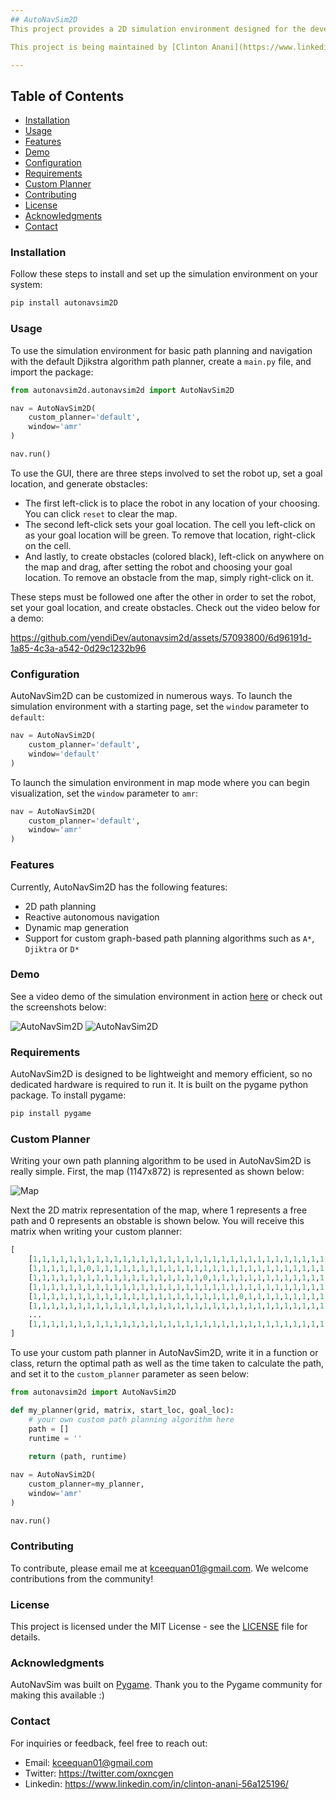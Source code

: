 ```yaml
---
## AutoNavSim2D
This project provides a 2D simulation environment designed for the development and testing of path planning algorithms. It offers a flexible and interactive platform for researchers, developers, and hobbyists to experiment with various path planning strategies in a controlled virtual space.

This project is being maintained by [Clinton Anani](https://www.linkedin.com/in/clinton-anani-56a125196/).

---
```


## Table of Contents

- [Installation](#installation)
- [Usage](#usage)
- [Features](#features)
- [Demo](#demo)
- [Configuration](#configuration)
- [Requirements](#requirements)
- [Custom Planner](#custom-planner)
- [Contributing](#contributing)
- [License](#license)
- [Acknowledgments](#acknowledgments)
- [Contact](#contact)

### Installation

Follow these steps to install and set up the simulation environment on your system:

```bash
pip install autonavsim2D
```

### Usage

To use the simulation environment for basic path planning and navigation with the default Djikstra algorithm path planner, create a `main.py` file, and import the package:

```python
from autonavsim2d.autonavsim2d import AutoNavSim2D

nav = AutoNavSim2D(
    custom_planner='default', 
    window='amr'
)

nav.run()
```


To use the GUI, there are three steps involved to set the robot up, set a goal location, and generate obstacles:

+ The first left-click is to place the robot in any location of your choosing. You can click `reset` to clear the map.
+ The second left-click sets your goal location. The cell you left-click on as your goal location will be green. To remove that location, right-click on the cell.
+ And lastly, to create obstacles (colored black), left-click on anywhere on the map and drag, after setting the robot and choosing your goal location. To remove an obstacle from the map, simply right-click on it.

These steps must be followed one after the other in order to set the robot, set your goal location, and create obstacles. Check out the video below for a demo:

https://github.com/yendiDev/autonavsim2d/assets/57093800/6d96191d-1a85-4c3a-a542-0d29c1232b96





### Configuration

AutoNavSim2D can be customized in numerous ways. To launch the simulation environment with a starting page, set the `window` parameter to `default`:

```python
nav = AutoNavSim2D(
    custom_planner='default', 
    window='default'
)
```

To launch the simulation environment in map mode where you can begin visualization, set the `window` parameter to `amr`:

```python
nav = AutoNavSim2D(
    custom_planner='default', 
    window='amr'
)
```


### Features

Currently, AutoNavSim2D has the following features:

+ 2D path planning
+ Reactive autonomous navigation
+ Dynamic map generation
+ Support for custom graph-based path planning algorithms such as `A*`, `Djiktra` or `D*` 




### Demo

See a video demo of the simulation environment in action [here](https://x.com/oxncgen/status/1667243532166242340?s=20) or check out the screenshots below:

![AutoNavSim2D](https://github.com/yendiDev/self-driving-car-ros2/assets/57093800/1adf5e0c-d9d3-4b57-9d51-cc000458c41a)
![AutoNavSim2D](https://github.com/pytorch/pytorch/assets/57093800/f605eea7-4eff-4e54-8f66-e0a89cfe6844)


### Requirements

AutoNavSim2D is designed to be lightweight and memory efficient, so no dedicated hardware is required to run it. It is built on the pygame python package. To install pygame:

```bash
pip install pygame
```

### Custom Planner

Writing your own path planning algorithm to be used in AutoNavSim2D is really simple. First, the map (1147x872) is represented as shown below:

![Map](https://github.com/yendiDev/autonavsim2d/assets/57093800/6f71fa51-cfba-45e8-b325-c147ecb811e4)

Next the 2D matrix representation of the map, where 1 represents a free path and 0 represents an obstable is shown below. You will receive this matrix when writing your custom planner: 

```python
[
    [1,1,1,1,1,1,1,1,1,1,1,1,1,1,1,1,1,1,1,1,1,1,1,1,1,1,1,1,1,1,1,1,1,1,1,1],
    [1,1,1,1,1,1,0,1,1,1,1,1,1,1,1,1,1,1,1,1,1,1,1,1,1,1,1,1,1,1,1,1,1,1,1,1],
    [1,1,1,1,1,1,1,1,1,1,1,1,1,1,1,1,1,1,1,0,1,1,1,1,1,1,1,1,1,1,1,1,1,1,1,1],
    [1,1,1,1,1,1,1,1,1,1,1,1,1,1,1,1,1,1,1,1,1,1,1,1,1,1,1,1,1,1,1,1,1,1,1,1],
    [1,1,1,1,1,1,1,1,1,1,1,1,1,1,1,1,1,1,1,1,1,1,1,0,1,1,1,1,1,1,1,1,1,1,1,1],
    [1,1,1,1,1,1,1,1,1,1,1,1,1,1,1,1,1,1,1,1,1,1,1,1,1,1,1,1,1,1,1,1,1,1,1,1],
    ...
    [1,1,1,1,1,1,1,1,1,1,1,1,1,1,1,1,1,1,1,1,1,1,1,1,1,1,1,1,1,1,1,1,1,1,1,1]
]
```

To use your custom path planner in AutoNavSim2D, write it in a function or class, return the optimal path as well as the time taken to calculate the path, and set it to the `custom_planner` parameter as seen below:

```python
from autonavsim2d import AutoNavSim2D

def my_planner(grid, matrix, start_loc, goal_loc):
    # your own custom path planning algorithm here
    path = []
    runtime = ''
    
    return (path, runtime)

nav = AutoNavSim2D(
    custom_planner=my_planner, 
    window='amr'
)

nav.run()
```

### Contributing

To contribute, please email me at kceequan01@gmail.com. We welcome contributions from the community! 

### License

This project is licensed under the MIT License - see the [LICENSE](https://www.github.com/yendiDev/autonavsim2d/blob/main/LICENSE) file for details.

### Acknowledgments

AutoNavSim was built on [Pygame](https://www.pygame.org/news). Thank you to the Pygame community for making this available :)

### Contact

For inquiries or feedback, feel free to reach out:
+ Email: kceequan01@gmail.com
+ Twitter: https://twitter.com/oxncgen
+ Linkedin: https://www.linkedin.com/in/clinton-anani-56a125196/


